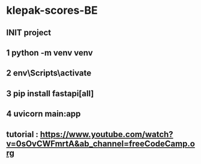 # klepak-scores-BE
## INIT project
## 1 python -m venv venv
## 2 env\Scripts\activate
## 3 pip install fastapi[all]
## 4 uvicorn main:app

## tutorial : https://www.youtube.com/watch?v=0sOvCWFmrtA&ab_channel=freeCodeCamp.org